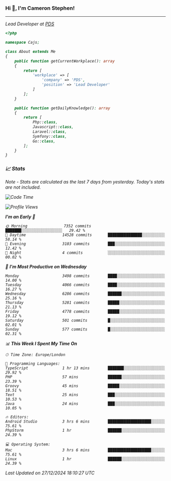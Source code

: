 ### Hi 👋, I'm Cameron Stephen!
<hr>
<p><em>Lead Developer at <a href="https://prindatasolutions.co.uk">PDS</a></p>


```php
<?php

namespace Cajs;

class About extends Me
{
    public function getCurrentWorkplace(): array
    {
        return [
            'workplace' => [
                'company' => 'PDS',
                'position' => 'Lead Developer'
            ]
        ];
    }

    public function getDailyKnowledge(): array
    {
        return [
            Php::class,
            Javascript::class,
            Laravel::class,
            Symfony::class,
            Go::class,
        ];
    }
}
```

### 📈 Stats
<p><em>Note - Stats are calculated as the last 7 days from yesterday. Today's stats are not included.</em></p>


<!--START_SECTION:waka-->
![Code Time](http://img.shields.io/badge/Code%20Time-4%2C151%20hrs%2040%20mins-blue)

![Profile Views](http://img.shields.io/badge/Profile%20Views-0-blue)

**I'm an Early 🐤** 

```text
🌞 Morning                7352 commits        ███████░░░░░░░░░░░░░░░░░░   29.42 % 
🌆 Daytime                14528 commits       ███████████████░░░░░░░░░░   58.14 % 
🌃 Evening                3103 commits        ███░░░░░░░░░░░░░░░░░░░░░░   12.42 % 
🌙 Night                  4 commits           ░░░░░░░░░░░░░░░░░░░░░░░░░   00.02 % 
```
📅 **I'm Most Productive on Wednesday** 

```text
Monday                   3498 commits        ████░░░░░░░░░░░░░░░░░░░░░   14.00 % 
Tuesday                  4066 commits        ████░░░░░░░░░░░░░░░░░░░░░   16.27 % 
Wednesday                6286 commits        ██████░░░░░░░░░░░░░░░░░░░   25.16 % 
Thursday                 5281 commits        █████░░░░░░░░░░░░░░░░░░░░   21.13 % 
Friday                   4778 commits        █████░░░░░░░░░░░░░░░░░░░░   19.12 % 
Saturday                 501 commits         █░░░░░░░░░░░░░░░░░░░░░░░░   02.01 % 
Sunday                   577 commits         █░░░░░░░░░░░░░░░░░░░░░░░░   02.31 % 
```


📊 **This Week I Spent My Time On** 

```text
🕑︎ Time Zone: Europe/London

💬 Programming Languages: 
TypeScript               1 hr 13 mins        ███████░░░░░░░░░░░░░░░░░░   29.92 % 
PHP                      57 mins             ██████░░░░░░░░░░░░░░░░░░░   23.39 % 
Groovy                   45 mins             █████░░░░░░░░░░░░░░░░░░░░   18.51 % 
Text                     25 mins             ███░░░░░░░░░░░░░░░░░░░░░░   10.53 % 
Java                     24 mins             ███░░░░░░░░░░░░░░░░░░░░░░   10.05 % 

🔥 Editors: 
Android Studio           3 hrs 6 mins        ███████████████████░░░░░░   75.61 % 
PhpStorm                 1 hr                ██████░░░░░░░░░░░░░░░░░░░   24.39 % 

💻 Operating System: 
Mac                      3 hrs 6 mins        ███████████████████░░░░░░   75.61 % 
Linux                    1 hr                ██████░░░░░░░░░░░░░░░░░░░   24.39 % 
```


 Last Updated on 27/12/2024 18:10:27 UTC
<!--END_SECTION:waka-->
